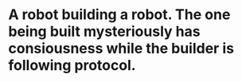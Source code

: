 # A robot building a robot. The one being built mysteriously has consiousness while the builder is following protocol.

